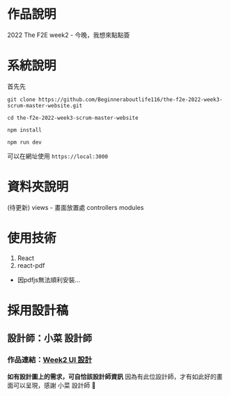 # 作品說明

2022 The F2E week2 - 今晚，我想來點點簽

# 系統說明

首先先

```
git clone https://github.com/Beginneraboutlife116/the-f2e-2022-week3-scrum-master-website.git
```

```
cd the-f2e-2022-week3-scrum-master-website
```

```
npm install
```

```
npm run dev
```

可以在網址使用 `https://local:3000`

# 資料夾說明

(待更新)
views - 畫面放置處
controllers
modules

# 使用技術

1. React
2. react-pdf
  - 因pdfjs無法順利安裝...

# 採用設計稿

## 設計師：小菜 設計師

### 作品連結：[Week2 UI 設計](https://www.figma.com/file/sPyo1NZ2zYyUQ0Z7VAj3et/%E5%B0%8F%E8%8F%9C_WEEK2?node-id=20%3A198&t=1bNFvoEQvUnTU9zw-0)

**如有設計圖上的需求，可自恰該設計師資訊**
因為有此位設計師，才有如此好的畫面可以呈現，感謝 小菜 設計師 🙂
